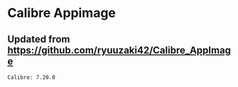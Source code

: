 # Calibre Appimage

## Updated from https://github.com/ryuuzaki42/Calibre_AppImage
    Calibre: 7.20.0
